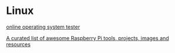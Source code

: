 # Linux

[online operating system tester](https://distrotest.net/?module=systems&submodule=run&id=966712)

[A curated list of awesome Raspberry Pi tools, projects, images and resources](https://github.com/thibmaek/awesome-raspberry-pi)